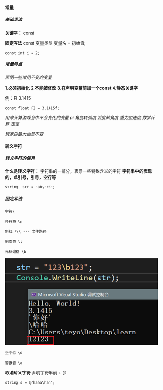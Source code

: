 #### 常量

##### 基础语法

**关键字：** const

**固定写法** const 变量类型 变量名 = 初始值;

```
const int i = 2;
```

##### 常量特点

*声明一些常用不变的变量*

**1.必须初始化**
**2.不能被修改**
**3.在声明变量前加一个const**
**4.静态关键字**

例：PI 3.1415
```
const float PI = 3.1415f;
```

*用来计算游戏当中不会变化的变量*
*pi 角度转弧度 弧度转角度 重力加速度*
*数学计算 定理*

*玩家的最大血量不变*

#### 转义字符

##### 转义字符的使用

**什么是转义字符：**
字符串的一部分，表示一些特殊含义的字符
**字符串中的表现的，单引号，引号，空行等**

```
string  str = "ab\"cd";
```

##### 固定写法

    字符\ 

    换行符 \n

    斜杠 \\\ --- 文件路径

    制表符 \t

    光标退格 \b
![退格](image-7.png)

    空字符 \0

    警报音 \a

**取消转义字符** 声明字符串前 + @

```
string s = @"haha\hah";
```

